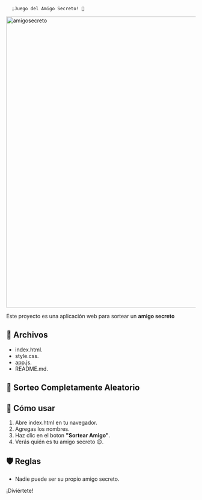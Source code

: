      ¡Juego del Amigo Secreto! 🎁

<img width="1523" height="774" alt="amigosecreto" src="https://github.com/user-attachments/assets/6b8c548c-14e7-4a66-a8df-f6bae9d44a5e" />

      

Este proyecto es una aplicación web para sortear un **amigo secreto**

## 📂 Archivos
- index.html.
- style.css.
- app.js.
- README.md.

## 🎯 Sorteo Completamente Aleatorio

## 🚀 Cómo usar
1. Abre index.html en tu navegador.
2. Agregas los nombres.
3. Haz clic en el boton **"Sortear Amigo"**.
4. Verás quién es tu amigo secreto 😉.

## 🛡️ Reglas

- Nadie puede ser su propio amigo secreto.
  
¡Diviértete!
